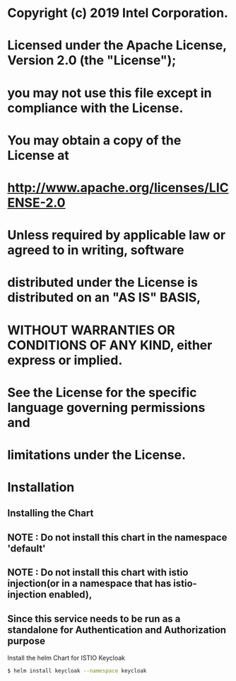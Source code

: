 # Copyright (c) 2019 Intel Corporation.
#
# Licensed under the Apache License, Version 2.0 (the "License");
# you may not use this file except in compliance with the License.
# You may obtain a copy of the License at
#
#       http://www.apache.org/licenses/LICENSE-2.0
#
# Unless required by applicable law or agreed to in writing, software
# distributed under the License is distributed on an "AS IS" BASIS,
# WITHOUT WARRANTIES OR CONDITIONS OF ANY KIND, either express or implied.
# See the License for the specific language governing permissions and
# limitations under the License.

Installation
============

Installing the Chart
--------------------

NOTE : Do not install this chart in the namespace 'default'
----------------------------------------------------------
NOTE : Do not install this chart with istio injection(or in a namespace that has istio-injection enabled),
----------------------------------------------------------------------------------------------------------
Since this service needs to be run as a standalone for Authentication and Authorization purpose
-----------------------------------------------------------------------------------------------

Install the helm Chart for ISTIO Keycloak

```bash
$ helm install keycloak --namespace keycloak
```
